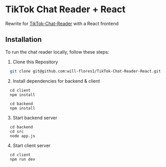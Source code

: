 # TikTok Chat Reader + React

Rewrite for [TikTok-Chat-Reader](https://github.com/zerodytrash/TikTok-Chat-Reader) with a React frontend

## Installation

To run the chat reader locally, follow these steps:

1. Clone this Repository

```bash
  git clone git@github.com:will-flores1/TikTok-Chat-Reader-React.git
```

2. Install dependencies for backend & client

```
  cd client
  npm install
```

```
  cd backend
  npm install
```

3. Start backend server

```
  cd backend
  cd src
  node app.js
```

4. Start client server

```
  cd client
  npm run dev
```
